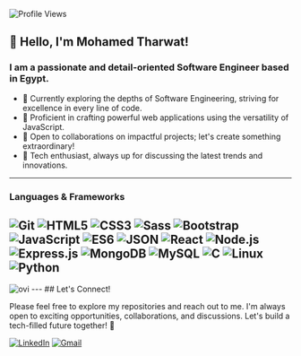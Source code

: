 <!-- Profile Views Badge -->
![Profile Views](https://komarev.com/ghpvc/?username=mohamedtharwat000&label=Profile%20views&color=0e75b6&style=flat)

## 👋 Hello, I'm Mohamed Tharwat!

### I am a passionate and detail-oriented Software Engineer based in Egypt.
- 🌱 Currently exploring the depths of Software Engineering, striving for excellence in every line of code.
- 🚀 Proficient in crafting powerful web applications using the versatility of JavaScript.
- 🤝 Open to collaborations on impactful projects; let's create something extraordinary!
- 💬 Tech enthusiast, always up for discussing the latest trends and innovations.

---
### Languages & Frameworks

![Git](https://img.shields.io/badge/Git-F05032?style=for-the-badge&logo=git&logoColor=white)
![HTML5](https://img.shields.io/badge/HTML5-E34F26?style=for-the-badge&logo=html5&logoColor=white)
![CSS3](https://img.shields.io/badge/CSS3-1572B6?style=for-the-badge&logo=css3&logoColor=white)
![Sass](https://img.shields.io/badge/Sass-CC6699?style=for-the-badge&logo=sass&logoColor=white)
![Bootstrap](https://img.shields.io/badge/Bootstrap-563D7C?style=for-the-badge&logo=bootstrap&logoColor=white)
![JavaScript](https://img.shields.io/badge/JavaScript-F7DF1E?style=for-the-badge&logo=javascript&logoColor=white)
![ES6](https://img.shields.io/badge/ES6-F7DF1E?style=for-the-badge&logo=javascript&logoColor=white)
![JSON](https://img.shields.io/badge/JSON-000000?style=for-the-badge&logo=json&logoColor=white)
![React](https://img.shields.io/badge/React-61DAFB?style=for-the-badge&logo=react&logoColor=white)
![Node.js](https://img.shields.io/badge/Node.js-339933?style=for-the-badge&logo=node.js&logoColor=white)
![Express.js](https://img.shields.io/badge/Express.js-000000?style=for-the-badge&logo=express&logoColor=white)
![MongoDB](https://img.shields.io/badge/MongoDB-47A248?style=for-the-badge&logo=mongodb&logoColor=white)
![MySQL](https://img.shields.io/badge/MySQL-4479A1?style=for-the-badge&logo=mysql&logoColor=white)
![C](https://img.shields.io/badge/C-A8B9CC?style=for-the-badge&logo=c&logoColor=white)
![Linux](https://img.shields.io/badge/Linux-FCC624?style=for-the-badge&logo=linux&logoColor=white)
![Python](https://img.shields.io/badge/Python-3776AB?style=for-the-badge&logo=python&logoColor=white)
---
<img src="https://github-readme-stats.vercel.app/api/top-langs?username=madushadhanushka&show_icons=true&locale=en&layout=compact&theme=chartreuse-dark" alt="ovi" />
---
## Let's Connect!

Please feel free to explore my repositories and reach out to me. I'm always open to exciting opportunities, collaborations, and discussions. Let's build a tech-filled future together! 🚀

[![LinkedIn](https://img.shields.io/badge/-LinkedIn-blue?style=flat-square&logo=linkedin&logoColor=white)](https://www.linkedin.com/in/mohamedtharwat000/)
[![Gmail](https://img.shields.io/badge/-Gmail-red?style=flat-square&logo=gmail&logoColor=white)](mailto:mohamed.sarwat.000@gmail.com)
